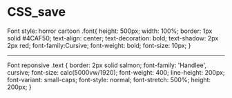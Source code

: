 # CSS_save
Font style: horror cartoon
  .font{
  height: 500px;
  width: 100%;
  border: 1px solid #4CAF50;
  text-align: center;
  text-decoration: bold;
  text-shadow: 2px 2px red;
  font-family:Cursive;
  font-weight: bold;
  font-size: 10px;
  }
  
---------------------------- 
Font reponsive 
.text {
  border: 2px solid salmon;
  font-family: 'Handlee', cursive;
  font-size: calc(5000vw/1920);
  font-weight: 400;
  line-height: 200px;
  font-variant: small-caps;
  font-style: normal;
  font-stretch: 500%;
  height: 200px;
}
